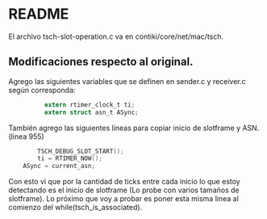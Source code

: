 # README

El archivo tsch-slot-operation.c va en contiki/core/net/mac/tsch.

## Modificaciones respecto al original.

Agrego las siguientes variables que se definen en sender.c y receiver.c según corresponda: 
```c
          extern rtimer_clock_t ti;
          extern struct asn_t ASync;
```

También agrego las siguientes lineas para copiar inicio de slotframe y ASN. (linea 955)

```c
        TSCH_DEBUG_SLOT_START();
        ti = RTIMER_NOW();
	ASync = current_asn;
```

Con esto vi que por la cantidad de ticks entre cada inicio lo que estoy detectando es el inicio de slotframe (Lo probe con varios tamaños de slotframe).
Lo próximo que voy a probar es poner esta misma linea al comienzo del while(tsch_is_associated).


